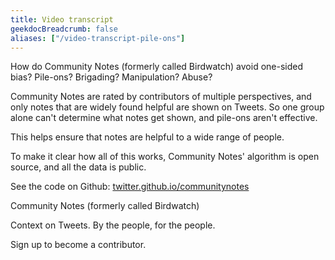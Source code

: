 ```yaml
---
title: Video transcript
geekdocBreadcrumb: false
aliases: ["/video-transcript-pile-ons"]
---
```


How do Community Notes (formerly called Birdwatch) avoid one-sided bias? Pile-ons? Brigading? Manipulation? Abuse?

Community Notes are rated by contributors of multiple perspectives, and only notes that are widely found helpful are shown on Tweets. So one group alone can't determine what notes get shown, and pile-ons aren't effective.

This helps ensure that notes are helpful to a wide range of people.

To make it clear how all of this works, Community Notes' algorithm is open source, and all the data is public.

See the code on Github: [twitter.github.io/communitynotes](https://twitter.github.io/communitynotes)

Community Notes (formerly called Birdwatch)

Context on Tweets. By the people, for the people.

Sign up to become a contributor.

